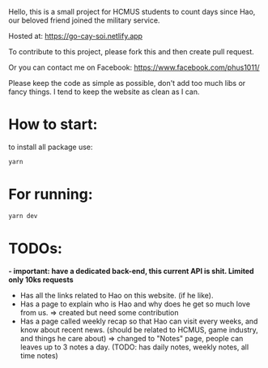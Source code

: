 Hello, this is a small project for HCMUS students to count days since Hao, our beloved friend joined the military service.

Hosted at: https://go-cay-soi.netlify.app

To contribute to this project, please fork this and then create pull request.

Or you can contact me on Facebook: https://www.facebook.com/phus1011/

Please keep the code as simple as possible, don't add too much libs or  fancy things. I tend to keep the website as clean as I can.


# How to start:
to install all package use:
```bash
yarn
```

# For running:
```bash
yarn dev
```

# TODOs: 
**- important: have a dedicated back-end, this current API is shit. Limited only 10ks requests**
- Has all the links related to Hao on this website. (if he like).
- Has a page to explain who is Hao and why does he get so much love from us. => created but need some contribution
- Has a page called weekly recap so that Hao can visit every weeks, and know about recent news. (should be related to HCMUS, game industry, and things he care about) => changed to "Notes" page, people can leaves up to 3 notes a day. (TODO: has daily notes, weekly notes, all time notes)
  
